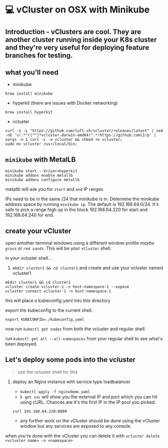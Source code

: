 # :computer: vCluster on OSX with Minikube

## Introduction - vClusters are cool. They are another cluster running inside your K8s cluster and they're very useful for deploying feature branches for testing.

## what you'll need

- minikube

```console
brew install minikube
```

- hyperkit (there are issues with Docker networking)

```console
brew install hyperkit
```

- vcluster

```console
curl -s -L "https://github.com/loft-sh/vcluster/releases/latest" | sed -nE 's!.*"([^"]*vcluster-darwin-amd64)".*!https://github.com\1!p' | xargs -n 1 curl -L -o vcluster && chmod +x vcluster;
sudo mv vcluster /usr/local/bin;
```

## `minikube` with MetalLB

```console
minikube start --driver=hyperkit
minikube addons enable metallb
minikube addons configure metallb
```

metallb will ask you for `start` and `end` IP ranges.

IPs need to be in the same /24 that minikube is in. Determine the minikube address space by running `minikube ip`. The default is 192.168.64.0/24. It's safe to pick a range high up in the block 192.168.64.220 for start and 192.168.64.240 for end.

## create your vCluster

open antother terminal windows using a different window profile _maybe `grass` or `red sands`_. This will be your `vCluster` shell.

in your vcluster shell...

1. `mkdir cluster1 && cd cluster1` and create and use your vcluster named vcluster1

```console
mkdir cluster1 && cd cluster1
vcluster create vcluster-1 -n host-namespace-1 --expose
vcluster connect vcluster-1 -n host-namespace-1
```

this will place a kubeconfig.yaml into this directory

export the kubeconfig to the current shell.

```console
export KUBECONFIG=./kubeconfig.yaml
```

now run `kubectl get nodes` from both the vcluster and regular shell.

run `kubectl get all --all-namespaces` from your regular shell to see what's been deployed.

## Let's deploy some pods into the vcluster

> use the vcluster shell for this

1. deploy an Nginx instance with service type loadbalancer
    - `kubectl apply -f nginxdemo.yaml`
    - `k get svc` will show you the external IP and port which you can hit using cURL. Chances are it's the first IP in the IP pool you picked.

    ```console
    curl 192.168.64.220:8080
    ```

    - any further work on the vCluster should be done using the vCluster window but any services are exposed to any console.

when you're done with the vCluster you can delete it with `vcluster delete <vcluster name> -n <namespace>`
